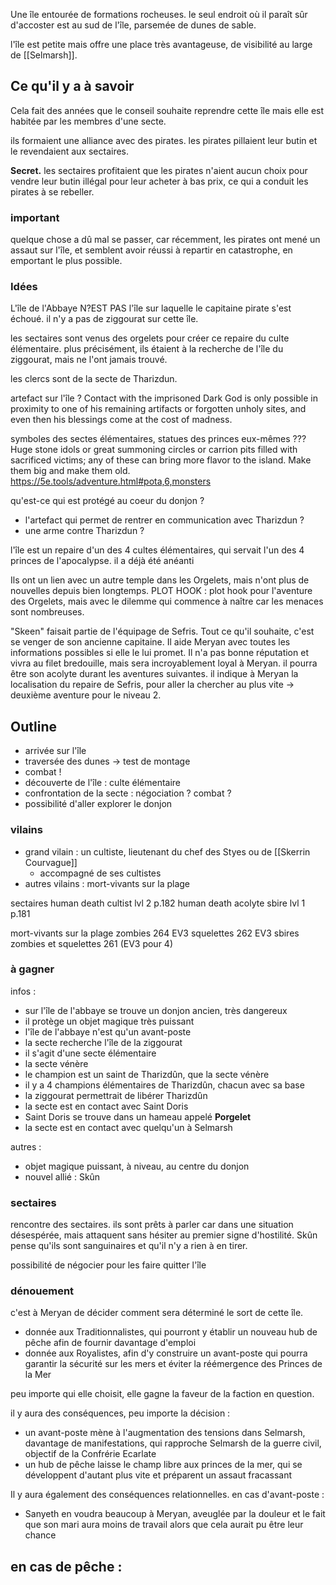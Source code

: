 Une île entourée de formations rocheuses. le seul endroit où il paraît sûr d'accoster est au sud de l'île, parsemée de dunes de sable. 

l'île est petite mais offre une place très avantageuse, de visibilité au large de [[Selmarsh]]. 

## Ce qu'il y a à savoir
Cela fait des années que le conseil souhaite reprendre cette île mais elle est habitée par les membres d'une secte. 

ils formaient une alliance avec des pirates. les pirates pillaient leur butin et le revendaient aux sectaires. 

**Secret.** les sectaires profitaient que les pirates n'aient aucun choix pour vendre leur butin illégal pour leur acheter à bas prix, ce qui a conduit les pirates à se rebeller. 

### important 
quelque chose a dû mal se passer, car récemment, les pirates ont mené un assaut sur l'île, et semblent avoir réussi à repartir en catastrophe, en emportant le plus possible. 

### Idées 
L'île de l'Abbaye N?EST PAS l'île sur laquelle le capitaine pirate s'est échoué. il n'y a pas de ziggourat sur cette île. 

les sectaires sont venus des orgelets pour créer ce repaire du culte élémentaire. plus précisément, ils étaient à la recherche de l'île du ziggourat, mais ne l'ont jamais trouvé. 

les clercs sont de la secte de Tharizdun. 

artefact sur l'île ?
Contact with the imprisoned Dark God is only possible in proximity to one of his remaining artifacts or forgotten unholy sites, and even then his blessings come at the cost of madness.

symboles des sectes élémentaires, statues des princes eux-mêmes ???
Huge stone idols or great summoning circles or carrion pits filled with sacrificed victims; any of these can bring more flavor to the island. Make them big and make them old.
https://5e.tools/adventure.html#pota,6,monsters

qu'est-ce qui est protégé au coeur du donjon ?
- l'artefact qui permet de rentrer en communication avec Tharizdun ?
- une arme contre Tharizdun ?

l'île est un repaire d'un des 4 cultes élémentaires, qui servait l'un des 4 princes de l'apocalypse.
il a déjà été anéanti

Ils ont un lien avec un autre temple dans les Orgelets, mais n'ont plus de nouvelles depuis bien longtemps.
PLOT HOOK : plot hook pour l'aventure des Orgelets, mais avec le dilemme qui commence à naître car les menaces sont nombreuses. 

"Skeen" faisait partie de l'équipage de Sefris.
Tout ce qu'il souhaite, c'est se venger de son ancienne capitaine. Il aide Meryan avec toutes les informations possibles si elle le lui promet. 
Il n'a pas bonne réputation et vivra au filet bredouille, mais sera incroyablement loyal à Meryan. il pourra être son acolyte durant les aventures suivantes. 
il indique à Meryan la localisation du repaire de Sefris, pour aller la chercher au plus vite -> deuxième aventure pour le niveau 2. 

## Outline 
- arrivée sur l'île
- traversée des dunes -> test de montage
- combat !
- découverte de l'île : culte élémentaire
- confrontation de la secte : négociation ? combat ?
- possibilité d'aller explorer le donjon

### vilains
- grand vilain : un cultiste, lieutenant du chef des Styes ou de [[Skerrin Courvague]]
	- accompagné de ses cultistes 
- autres vilains : mort-vivants sur la plage 

sectaires
human death cultist lvl 2 p.182
human death acolyte sbire lvl 1 p.181

mort-vivants sur la plage 
zombies 264 EV3
squelettes 262 EV3
sbires zombies et squelettes 261 (EV3 pour 4)

### à gagner
infos : 
- sur l'île de l'abbaye se trouve un donjon ancien, très dangereux
- il protège un objet magique très puissant
- l'île de l'abbaye n'est qu'un avant-poste
- la secte recherche l'île de la ziggourat
- il s'agit d'une secte élémentaire
- la secte vénère <nom du champion>
- le champion est un saint de Tharizdûn, que la secte vénère
- il y a 4 champions élémentaires de Tharizdûn, chacun avec sa base
- la ziggourat permettrait de libérer Tharizdûn
- la secte est en contact avec Saint Doris
- Saint Doris se trouve dans un hameau appelé **Porgelet**
- la secte est en contact avec quelqu'un à Selmarsh

autres : 
- objet magique puissant, à niveau, au centre du donjon
- nouvel allié : Skûn

### sectaires
rencontre des sectaires. 
ils sont prêts à parler car dans une situation désespérée, mais attaquent sans hésiter au premier signe d'hostilité. 
Skûn pense qu'ils sont sanguinaires et qu'il n'y a rien à en tirer. 

possibilité de négocier pour les faire quitter l'île 

### dénouement 
c'est à Meryan de décider comment sera déterminé le sort de cette île. 
- donnée aux Traditionnalistes, qui pourront y établir un nouveau hub de pêche afin de fournir davantage d'emploi
- donnée aux Royalistes, afin d'y construire un avant-poste qui pourra garantir la sécurité sur les mers et éviter la réémergence des Princes de la Mer

peu importe qui elle choisit, elle gagne la faveur de la faction en question. 

il y aura des conséquences, peu importe la décision : 
  - un avant-poste mène à l'augmentation des tensions dans Selmarsh, davantage de manifestations, qui rapproche Selmarsh de la guerre civil, objectif de la Confrérie Ecarlate
  - un hub de pêche laisse le champ libre aux princes de la mer, qui se développent d'autant plus vite et préparent un assaut fracassant

Il y aura également des conséquences relationnelles.
en cas d'avant-poste : 
 - Sanyeth en voudra beaucoup à Meryan, aveuglée par la douleur et le fait que son mari aura moins de travail alors que cela aurait pu être leur chance

en cas de pêche :
  - 
